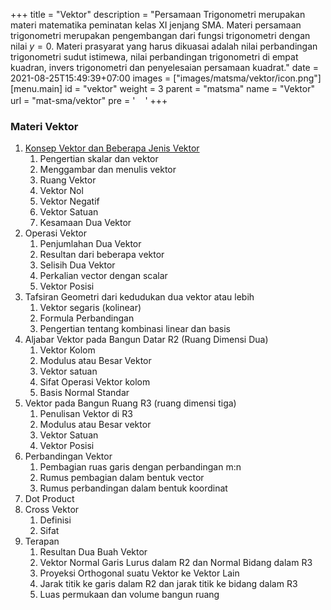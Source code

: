 +++
title = "Vektor"
description = "Persamaan Trigonometri merupakan materi matematika peminatan kelas XI jenjang SMA. Materi persamaan trigonometri merupakan pengembangan dari fungsi trigonometri dengan nilai $y = 0$. Materi prasyarat yang harus dikuasai adalah nilai perbandingan trigonometri sudut istimewa, nilai perbandingan trigonometri di empat kuadran, invers trigonometri dan penyelesaian persamaan kuadrat."
date = 2021-08-25T15:49:39+07:00
images = ["images/matsma/vektor/icon.png"]
[menu.main]
  id = "vektor"
  weight = 3
  parent = "matsma"
  name = "Vektor"
  url = "mat-sma/vektor"
  pre = '<img src="/images/matsma/vektor/icon.png" class="d-inline icon lazyload lazyloaded" width="16" height="16">'
+++

### Materi Vektor

1.	[Konsep Vektor dan Beberapa Jenis Vektor](/konsep-vektor-dan-beberapa-jenis-vektor)
    1.	Pengertian skalar dan vektor
    2.	Menggambar dan menulis vektor
    3.	Ruang Vektor
    4.	Vektor Nol
    5.	Vektor Negatif
    6.	Vektor Satuan
    7.	Kesamaan Dua Vektor
2.	Operasi Vektor
    1.	Penjumlahan Dua Vektor
    2.	Resultan dari beberapa vektor
    3.	Selisih Dua Vektor
    4.	Perkalian vector dengan scalar
    5.	Vektor Posisi
3.	Tafsiran Geometri dari kedudukan dua vektor atau lebih
    1.	Vektor segaris (kolinear)
    2.	Formula Perbandingan
    3.	Pengertian tentang kombinasi linear dan basis
4.	Aljabar Vektor pada Bangun Datar R2 (Ruang Dimensi Dua)
    1.	Vektor Kolom
    2.	Modulus atau Besar Vektor
    3.	Vektor satuan
    4.	Sifat Operasi Vektor kolom
    5.	Basis Normal Standar
5.	Vektor pada Bangun Ruang R3 (ruang dimensi tiga)
    1.	Penulisan Vektor di R3
    2.	Modulus atau Besar vektor
    3.	Vektor Satuan
    4.	Vektor Posisi
6.	Perbandingan Vektor
    1.	Pembagian ruas garis dengan perbandingan m:n
    2.	Rumus pembagian dalam bentuk vector
    3.	Rumus perbandingan dalam bentuk koordinat
7.	Dot Product
8.	Cross Vektor
    1.	Definisi
    2.	Sifat
9.	Terapan
    1.	Resultan Dua Buah Vektor
    2.	Vektor Normal Garis Lurus dalam R2 dan Normal Bidang dalam R3
    3.	Proyeksi Orthogonal suatu Vektor ke Vektor Lain
    4.	Jarak titik ke garis dalam R2 dan jarak titik ke bidang dalam R3
    5.	Luas permukaan dan volume bangun ruang

